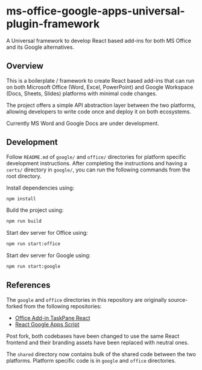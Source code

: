 # ms-office-google-apps-universal-plugin-framework

A Universal framework to develop React based add-ins for both MS Office and its Google alternatives.

## Overview

This is a boilerplate / framework to create React based add-ins that can run on both Microsoft Office (Word, Excel, PowerPoint) and Google Workspace (Docs, Sheets, Slides) platforms with minimal code changes.

The project offers a simple API abstraction layer between the two platforms, allowing developers to write code once and deploy it on both ecosystems.

Currently MS Word and Google Docs are under development.

## Development

Follow `README.md` of `google/` and `office/` directories for platform specific development instructions.
After completing the instructions and having a `certs/` directory in `google/`, you can run the following commands from the root directory.

Install dependencies using:

```sh
npm install
```

Build the project using:

```sh
npm run build
```

Start dev server for Office using:

```sh
npm run start:office
```

Start dev server for Google using:

```sh
npm run start:google
```

## References

The `google` and `office` directories in this repository are originally source-forked from the following repositories:

- [Office Add-in TaskPane React](https://github.com/OfficeDev/Office-Addin-TaskPane-React)
- [React Google Apps Script](https://github.com/enuchi/React-Google-Apps-Script/)

Post fork, both codebases have been changed to use the same React frontend and their branding assets have been replaced with neutral ones.

The `shared` directory now contains bulk of the shared code between the two platforms. Platform specific code is in `google` and `office` directories.
